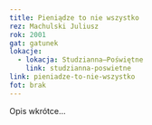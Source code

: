 ```yaml
---
title: Pieniądze to nie wszystko
rez: Machulski Juliusz
rok: 2001
gat: gatunek
lokacje:
  - lokacja: Studzianna–Poświętne
    link: studzianna-poswietne
link: pieniadze-to-nie-wszystko
fot: brak
---
```

Opis wkrótce…